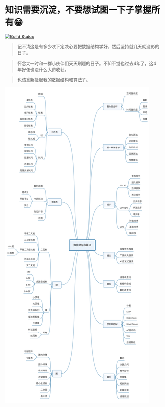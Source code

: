 # 知识需要沉淀，不要想试图一下子掌握所有😁

[![Build Status](https://travis-ci.org/lihuaye/relearn.svg?branch=master)](https://travis-ci.org/lihuaye/relearn)

> 记不清这是有多少次下定决心要把数据结构学好，然后坚持就几天就没影的日子。

> 怀念大一时和一群小伙伴们天天刷题的日子。不知不觉也过去4年了，这4年好像也没什么大的收获。

> 也该重新捡起我的数据结构和算法了。

![思维导图](img/mind_mapping.jpg)